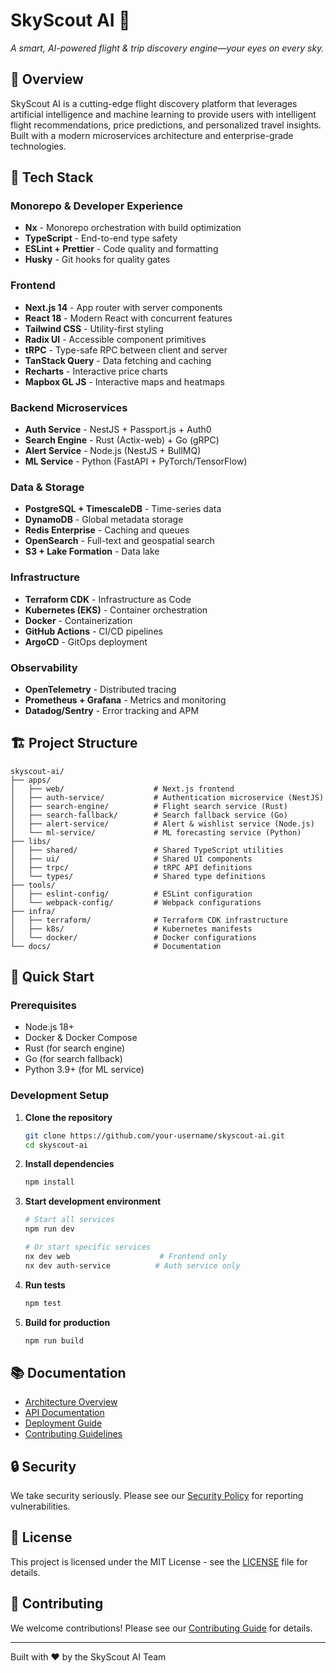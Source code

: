 # SkyScout AI 🚀

_A smart, AI-powered flight & trip discovery engine—your eyes on every sky._

## 🌟 Overview

SkyScout AI is a cutting-edge flight discovery platform that leverages artificial intelligence and machine learning to provide users with intelligent flight recommendations, price predictions, and personalized travel insights. Built with a modern microservices architecture and enterprise-grade technologies.

## 🔧 Tech Stack

### Monorepo & Developer Experience

- **Nx** - Monorepo orchestration with build optimization
- **TypeScript** - End-to-end type safety
- **ESLint + Prettier** - Code quality and formatting
- **Husky** - Git hooks for quality gates

### Frontend

- **Next.js 14** - App router with server components
- **React 18** - Modern React with concurrent features
- **Tailwind CSS** - Utility-first styling
- **Radix UI** - Accessible component primitives
- **tRPC** - Type-safe RPC between client and server
- **TanStack Query** - Data fetching and caching
- **Recharts** - Interactive price charts
- **Mapbox GL JS** - Interactive maps and heatmaps

### Backend Microservices

- **Auth Service** - NestJS + Passport.js + Auth0
- **Search Engine** - Rust (Actix-web) + Go (gRPC)
- **Alert Service** - Node.js (NestJS + BullMQ)
- **ML Service** - Python (FastAPI + PyTorch/TensorFlow)

### Data & Storage

- **PostgreSQL + TimescaleDB** - Time-series data
- **DynamoDB** - Global metadata storage
- **Redis Enterprise** - Caching and queues
- **OpenSearch** - Full-text and geospatial search
- **S3 + Lake Formation** - Data lake

### Infrastructure

- **Terraform CDK** - Infrastructure as Code
- **Kubernetes (EKS)** - Container orchestration
- **Docker** - Containerization
- **GitHub Actions** - CI/CD pipelines
- **ArgoCD** - GitOps deployment

### Observability

- **OpenTelemetry** - Distributed tracing
- **Prometheus + Grafana** - Metrics and monitoring
- **Datadog/Sentry** - Error tracking and APM

## 🏗️ Project Structure

```
skyscout-ai/
├── apps/
│   ├── web/                    # Next.js frontend
│   ├── auth-service/           # Authentication microservice (NestJS)
│   ├── search-engine/          # Flight search service (Rust)
│   ├── search-fallback/        # Search fallback service (Go)
│   ├── alert-service/          # Alert & wishlist service (Node.js)
│   └── ml-service/             # ML forecasting service (Python)
├── libs/
│   ├── shared/                 # Shared TypeScript utilities
│   ├── ui/                     # Shared UI components
│   ├── trpc/                   # tRPC API definitions
│   └── types/                  # Shared type definitions
├── tools/
│   ├── eslint-config/          # ESLint configuration
│   └── webpack-config/         # Webpack configurations
├── infra/
│   ├── terraform/              # Terraform CDK infrastructure
│   ├── k8s/                    # Kubernetes manifests
│   └── docker/                 # Docker configurations
└── docs/                       # Documentation
```

## 🚀 Quick Start

### Prerequisites

- Node.js 18+
- Docker & Docker Compose
- Rust (for search engine)
- Go (for search fallback)
- Python 3.9+ (for ML service)

### Development Setup

1. **Clone the repository**

   ```bash
   git clone https://github.com/your-username/skyscout-ai.git
   cd skyscout-ai
   ```

2. **Install dependencies**

   ```bash
   npm install
   ```

3. **Start development environment**

   ```bash
   # Start all services
   npm run dev

   # Or start specific services
   nx dev web                    # Frontend only
   nx dev auth-service          # Auth service only
   ```

4. **Run tests**

   ```bash
   npm test
   ```

5. **Build for production**
   ```bash
   npm run build
   ```

## 📚 Documentation

- [Architecture Overview](./docs/architecture.md)
- [API Documentation](./docs/api.md)
- [Deployment Guide](./docs/deployment.md)
- [Contributing Guidelines](./CONTRIBUTING.md)

## 🔒 Security

We take security seriously. Please see our [Security Policy](./SECURITY.md) for reporting vulnerabilities.

## 📄 License

This project is licensed under the MIT License - see the [LICENSE](./LICENSE) file for details.

## 🤝 Contributing

We welcome contributions! Please see our [Contributing Guide](./CONTRIBUTING.md) for details.

---

Built with ❤️ by the SkyScout AI Team
